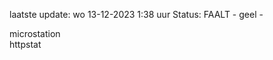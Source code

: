 laatste update: 
wo 13-12-2023  1:38   uur 
Status: FAALT - geel - 
<div class="service Y">microstation</div><div class="service Y">httpstat</div>